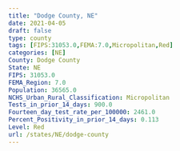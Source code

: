 ```yaml
---
title: "Dodge County, NE"
date: 2021-04-05
draft: false
type: county
tags: [FIPS:31053.0,FEMA:7.0,Micropolitan,Red]
categories: [NE]
County: Dodge County
State: NE
FIPS: 31053.0
FEMA_Region: 7.0
Population: 36565.0
NCHS_Urban_Rural_Classification: Micropolitan
Tests_in_prior_14_days: 900.0
Fourteen_day_test_rate_per_100000: 2461.0
Percent_Positivity_in_prior_14_days: 0.113
Level: Red
url: /states/NE/dodge-county
---
```



